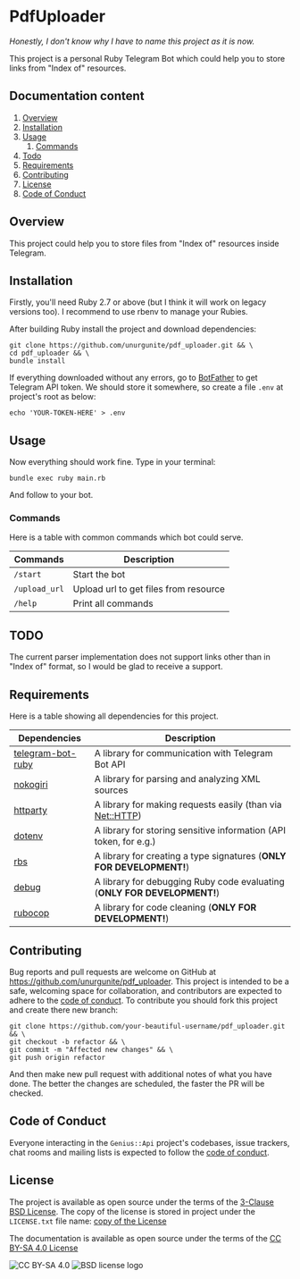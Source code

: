 # PdfUploader

_Honestly, I don't know why I have to name this project as it is now._

This project is a personal Ruby Telegram Bot which could help you to store links from "Index of" resources.

## Documentation content

1. [Overview][1]
2. [Installation][2]
3. [Usage][3]
    1. [Commands][3.1]
4. [Todo][4]
5. [Requirements][5]
6. [Contributing][6]
7. [License][7]
8. [Code of Conduct][8]

## Overview

This project could help you to store files from "Index of" resources inside Telegram.

## Installation

Firstly, you'll need Ruby 2.7 or above (but I think it will work on legacy versions too). I recommend to use rbenv to
manage your Rubies.

After building Ruby install the project and download dependencies:

```shell
git clone https://github.com/unurgunite/pdf_uploader.git && \
cd pdf_uploader && \
bundle install
```

If everything downloaded without any errors, go to [BotFather](https://t.me/BotFather) to get Telegram API token. We
should store it somewhere, so create a file `.env` at project's root as below:

```shell
echo 'YOUR-TOKEN-HERE' > .env
```

## Usage

Now everything should work fine. Type in your terminal:

```shell
bundle exec ruby main.rb
```

And follow to your bot.

### Commands

Here is a table with common commands which bot could serve.

| Commands      | Description                           |
|---------------|---------------------------------------|
| `/start`      | Start the bot                         |
| `/upload_url` | Upload url to get files from resource |
| `/help`       | Print all commands                    |

## TODO

The current parser implementation does not support links other than in "Index of" format, so I would be glad to receive
a support.

## Requirements

Here is a table showing all dependencies for this project.

| Dependencies                                                       | Description                                                                                   |
|--------------------------------------------------------------------|-----------------------------------------------------------------------------------------------|
| [telegram-bot-ruby](https://github.com/atipugin/telegram-bot-ruby) | A library for communication with Telegram Bot API                                             |
| [nokogiri](https://github.com/sparklemotion/nokogiri)              | A library for parsing and analyzing XML sources                                               |
| [httparty](https://github.com/jnunemaker/httparty)                 | A library for making requests easily (than via [Net::HTTP](https://github.com/ruby/net-http)) |
| [dotenv](https://github.com/bkeepers/dotenv)                       | A library for storing sensitive information (API token, for e.g.)                             |
| [rbs](https://github.com/ruby/rbs)                                 | A library for creating a type signatures (**ONLY FOR DEVELOPMENT!**)                          |
| [debug](https://github.com/ruby/debug)                             | A library for debugging Ruby code evaluating (**ONLY FOR DEVELOPMENT!**)                      |
| [rubocop](https://github.com/rubocop/rubocop)                      | A library for code cleaning (**ONLY FOR DEVELOPMENT!**)                                       |

## Contributing

Bug reports and pull requests are welcome on GitHub at https://github.com/unurgunite/pdf_uploader. This project is
intended to be a safe, welcoming space for collaboration, and contributors are expected to adhere to
the [code of conduct](https://github.com/unurgunite/pdf_uploader/blob/master/CODE_OF_CONDUCT.md). To contribute you
should
fork this project and create there new branch:

```shell
git clone https://github.com/your-beautiful-username/pdf_uploader.git && \
git checkout -b refactor && \
git commit -m "Affected new changes" && \
git push origin refactor
```

And then make new pull request with additional notes of what you have done. The better the changes are scheduled, the
faster the PR will be checked.

## Code of Conduct

Everyone interacting in the `Genius::Api` project's codebases, issue trackers, chat rooms and mailing lists is expected
to follow the [code of conduct](https://github.com/unurgunite/pdf_uploader/blob/master/CODE_OF_CONDUCT.md).

## License

The project is available as open source under the terms of
the [3-Clause BSD License](https://opensource.org/licenses/bsd-3-clause). The copy of the license is stored in project
under the `LICENSE.txt` file
name: [copy of the License](https://github.com/unurgunite/pdf_uploader/blob/master/LICENSE.txt)

The documentation is available as open source under the terms of
the [CC BY-SA 4.0 License](https://creativecommons.org/licenses/by-sa/4.0/)

![CC BY-SA 4.0](https://mirrors.creativecommons.org/presskit/buttons/88x31/svg/by-nc.svg)
![BSD license logo](https://upload.wikimedia.org/wikipedia/commons/4/42/License_icon-bsd-88x31.png)

[1]:https://github.com/unurgunite/pdf_uploader#overview

[2]:https://github.com/unurgunite/pdf_uploader#installation

[3]:https://github.com/unurgunite/pdf_uploader#usage

[3.1]:https://github.com/unurgunite/pdf_uploader#commands

[4]:https://github.com/unurgunite/pdf_uploader#todo

[5]:https://github.com/unurgunite/pdf_uploader#requirements

[6]:https://github.com/unurgunite/pdf_uploader#contributing

[7]:https://github.com/unurgunite/pdf_uploader#license

[7]:https://github.com/unurgunite/pdf_uploader#license

[8]:https://github.com/unurgunite/genius-api#code-of-conduct
